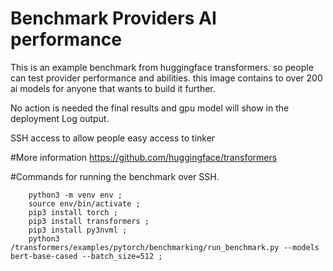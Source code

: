 # Benchmark Providers AI performance
This is an example benchmark from huggingface transformers.
so people can test provider performance and abilities.
this image contains to over 200 ai models for anyone that wants to build it further.

No action is needed the final results and gpu model will show in the deployment Log output.

SSH access to allow people easy access to tinker

#More information
https://github.com/huggingface/transformers


#Commands for running the benchmark over SSH.

		python3 -m venv env ;
        source env/bin/activate ;
        pip3 install torch ;
        pip3 install transformers ;
        pip3 install py3nvml ;
        python3 /transformers/examples/pytorch/benchmarking/run_benchmark.py --models bert-base-cased --batch_size=512 ;
